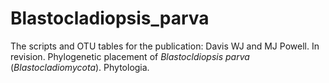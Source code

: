 # Blastocladiopsis_parva
The scripts and OTU tables for the publication: 
Davis WJ and MJ Powell. In revision. Phylogenetic placement of *Blastocldiopsis parva* (*Blastocladiomycota*). Phytologia.
